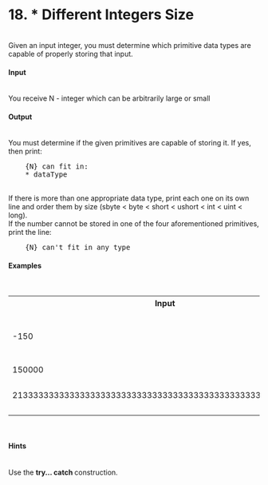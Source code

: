 <h1>18.	* Different Integers Size</h1>
</br>
Given an input integer, you must determine which primitive data types are capable of properly storing that input.
</br>

<h4>Input</h4>
</br>
You receive N - integer which can be arbitrarily large or small </br>

<h4>Output</h4>
</br>
You must determine if the given primitives are capable of storing it. If yes, then print: </br>
<pre>
	{N} can fit in: 
	* dataType
</pre>
</br>
If there is more than one appropriate data type, print each one on its own line and order them by size (sbyte < byte < short < ushort < int < uint < long).</br>
If the number cannot be stored in one of the four aforementioned primitives, print the line: </br>
<pre>
	{N} can't fit in any type
</pre>
<h4>Examples</h4>
</br>
<table>
	<tr>
		<th>Input</th>
		<th>Output</th>
	</tr>
	<tr>
		<td>
			-150
		</td>
		<td>
			<pre>
				-150 can fit in:
				* short
				* int
				* long
			</pre>
		</td>
	</tr>
	<tr>
		<td>
			150000
		</td>
		<td>
			150000 can fit in:
			* int
			* uint
			* long
		</td>
	</tr>
	<tr>
		<td>
			21333333333333333333333333333333333333333333333333333333333
		</td>
		<td>
			<pre>
				21333333333333333333333333333333333333333333333333333333333
				can't fit in any type
			</pre>
		</td>
	</tr>
</table>

</br>
<h4>Hints</h4>
</br>
Use the <b> try... catch </b> construction.
